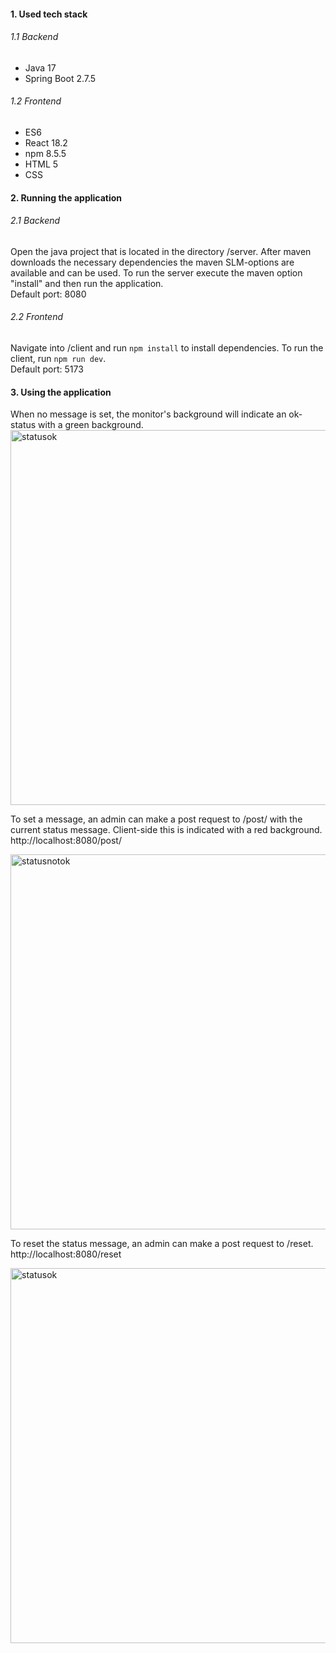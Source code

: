 #### 1. Used tech stack

###### 1.1 Backend
- Java 17
- Spring Boot 2.7.5
###### 1.2 Frontend
- ES6
- React 18.2
- npm 8.5.5
- HTML 5
- CSS

#### 2. Running the application

###### 2.1 Backend
Open the java project that is located in the directory /server. After maven downloads the necessary dependencies the maven SLM-options are available and can be used. To run the server execute the maven option "install" and then run the application.
<br>Default port: 8080

###### 2.2 Frontend
Navigate into /client and run `npm install` to install dependencies. To run the client, run `npm run dev`.
<br>Default port: 5173

#### 3. Using the application

When no message is set, the monitor's background will indicate an ok-status with a green background.
<img src="https://i.imgur.com/nu1MesM.png" alt="statusok" width="600"/>

To set a message, an admin can make a post request to /post/<message> with the current status message. Client-side this is indicated with a red background.
<br>http://localhost:8080/post/<message>
  
<img src="https://i.imgur.com/CKWFpBu.png" alt="statusnotok" width="600"/>

To reset the status message, an admin can make a post request to /reset.
<br>http://localhost:8080/reset

<img src="https://i.imgur.com/stCAgAD.png" alt="statusok" width="600"/>



